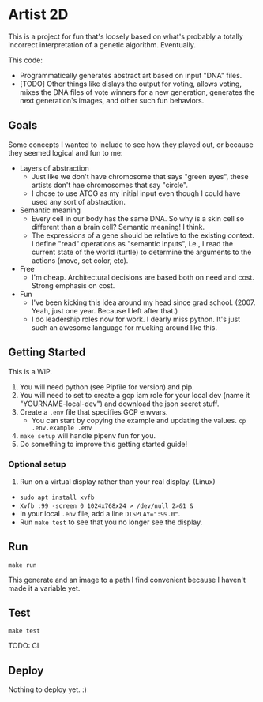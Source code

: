 # Artist 2D

This is a project for fun that's loosely based on what's probably a totally incorrect interpretation
of a genetic algorithm. Eventually.

This code:
* Programmatically generates abstract art based on input "DNA" files.
* [TODO] Other things like dislays the output for voting, allows voting, mixes the DNA files of vote winners for a new generation, generates the next generation's images, and other such fun behaviors.

## Goals

Some concepts I wanted to include to see how they played out, or because they seemed logical and fun to me:
* Layers of abstraction
   * Just like we don't have chromosome that says "green eyes", these artists don't hae chromosomes that say "circle".
   * I chose to use ATCG as my initial input even though I could have used any sort of abstraction.
 * Semantic meaning
   * Every cell in our body has the same DNA. So why is a skin cell so different than a brain cell? Semantic meaning! I think.
   * The expressions of a gene should be relative to the existing context. I define "read" operations as "semantic inputs", i.e., I read the current state of the world (turtle) to determine the arguments to the actions (move, set color, etc).
 * Free
   * I'm cheap. Architectural decisions are based both on need and cost. Strong emphasis on cost.
 * Fun
   * I've been kicking this idea around my head since grad school. (2007. Yeah, just one year. Because I left after that.)
   * I do leadership roles now for work. I dearly miss python. It's just such an awesome language for mucking around like this.

## Getting Started

This is a WIP.

1. You will need python (see Pipfile for version) and pip.
2. You will need to set to create a gcp iam role for your local dev (name it "YOURNAME-local-dev") and download the json secret stuff.
3. Create a `.env` file that specifies GCP envvars.
   - You can start by copying the example and updating the values. `cp .env.example .env`
4. `make setup` will handle pipenv fun for you.
5. Do something to improve this getting started guide!

### Optional setup

1. Run on a virtual display rather than your real display. (Linux)
  - `sudo apt install xvfb`
  - `Xvfb :99 -screen 0 1024x768x24 > /dev/null 2>&1 &`
  - In your local `.env` file, add a line `DISPLAY=":99.0"`.
  - Run `make test` to see that you no longer see the display.

## Run

```
make run
```

This generate and an image to a path I find convenient because I haven't made it a variable yet.

## Test

```
make test
```

TODO: CI

## Deploy

Nothing to deploy yet. :)
